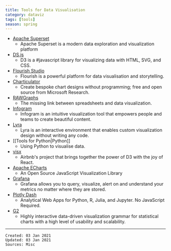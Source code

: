 ```yaml
---
title: Tools for Data Visualisation
category: dataviz
tags: [tools]
season: spring
---
```


* [Apache Superset](https://superset.apache.org/)
	* Apache Superset is a modern data exploration and visualization platform
* [DS.js](https://d3js.org/)
	* D3 is a #javascript library for visualizing data with HTML, SVG, and CSS.
* [Flourish Studio](https://flourish.studio/)
	* Flourish is a powerful platform for data visualisation and storytelling.
* [Charticulator](https://charticulator.com/)
	* Create bespoke chart designs without programming; free and open source from Microsoft Research.
* [RAWGraphs](https://rawgraphs.io/)
	* The missing link between spreadsheets and data visualization.
* [Infogram](https://infogram.com/)
	* Infogram is an intuitive visualization tool that empowers people and teams to create beautiful content.
* [Lyra](https://idl.cs.washington.edu/projects/lyra/)
	* Lyra is an interactive environment that enables custom visualization design without writing any code.
* [[Tools for Python\|Python]]
	* Using Python to visualise data.
* [visx](https://airbnb.io/visx/)
	* Airbnb's project that brings together the power of D3 with the joy of React.
* [Apache ECharts](https://echarts.apache.org/en/index.html)
	* An Open Source JavaScript Visualization Library
* [Grafana](https://grafana.com/)
	* Grafana allows you to query, visualize, alert on and understand your metrics no matter where they are stored.
* [Plotly Dash](https://plotly.com/dash/)
	* Analytical Web Apps for Python, R, Julia, and Jupyter. No JavaScript Required.
* [G2](https://g2.antv.vision/en)
	* Highly interactive data-driven visualization grammar for statistical charts with a high level of usability and scalability.

---

    Created: 03 Jan 2021
    Updated: 03 Jan 2021
    Sources: Misc

